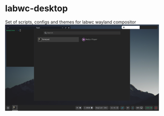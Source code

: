 # labwc-desktop
Set of scripts, configs and themes for labwc wayland compositor
![alt text](https://github.com/dmsmdms/labwc-desktop/blob/master/screenshot-1.png?raw=true)
